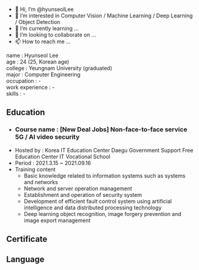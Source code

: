 - 👋 Hi, I’m @hyunseolLee
- 👀 I’m interested in Computer Vision / Machine Learning / Deep Learning / Object Detection
- 🌱 I’m currently learning ...
- 💞️ I’m looking to collaborate on ...
- 📫 How to reach me ...

<!---
hyunseolLee/hyunseolLee is a ✨ special ✨ repository because its `README.md` (this file) appears on your GitHub profile.
You can click the Preview link to take a look at your changes.
--->

name : Hyunseol Lee  
age : 24 (25, Korean age)  
college : Yeungnam University (graduated)  
major : Computer Engineering  
occupation : -  
work experience : -  
skills : -  

## Education
- ### Course name : [New Deal Jobs] Non-face-to-face service 5G / AI video security
 - Hosted by : Korea IT Education Center Daegu Government Support Free Education Center IT Vocational School
 - Period : 2021.3.15 ~ 2021.09.16
 - Training content
   - Basic knowledge related to information systems such as systems and networks
   - Network and server operation management
   - Establishment and operation of security system
   - Development of efficient fault control system using artificial intelligence and data distributed processing technology
   - Deep learning object recognition, image forgery prevention and image export management

## Certificate

## Language
